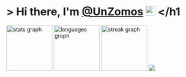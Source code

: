 ### <h1 align="left">&gt; Hi there, I'm <a href="https://github.com/UnZomos" target="_blank">@UnZomos</a> <img src="https://media.giphy.com/media/hvRJCLFzcasrR4ia7z/giphy.gif" width="25"> </h1

  <img src="https://github-readme-stats.vercel.app/api?username=Unzomos&hide_title=false&hide_rank=false&show_icons=true&include_all_commits=true&count_private=true&disable_animations=false&theme=holi&locale=en&hide_border=true&order=1" height="120" alt="stats graph"  />
  <img src="https://github-readme-stats.vercel.app/api/top-langs?username=Unzomos&locale=en&hide_title=false&layout=compact&card_width=320&langs_count=8&theme=holi&hide_border=true&order=2&custom_title=%F0%9F%93%8A%20This%20Week%20I%20Spent%20My%20Time%20On:" height="120" alt="languages graph"  />
  <img src="https://streak-stats.demolab.com?user=UnZomos&locale=en&mode=daily&theme=github-dark-blue&hide_border=true&border_radius=5&order=3" height="120" alt="streak graph"  />
  <img src="https://github-readme-stats.vercel.app/api/pin/?username=UnZomos&repo=Zacffors&cache_seconds=86400&theme=ambient_gradient"  />
